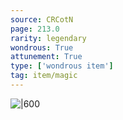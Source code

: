 ```yaml
---
source: CRCotN
page: 213.0
rarity: legendary
wondrous: True
attunement: True
type: ['wondrous item']
tag: item/magic
---
```



![|600](https://5e.tools/img/items/CRCotN/Jewel%20of%20Three%20Prayers.webp)